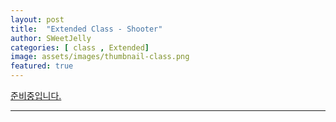 ```yaml
---
layout: post
title:  "Extended Class - Shooter"
author: SWeetJelly
categories: [ class , Extended]
image: assets/images/thumbnail-class.png
featured: true
---
```


[준비중입니다.][go to home]

---

[go to home]: {{baseurl.site}}/home/